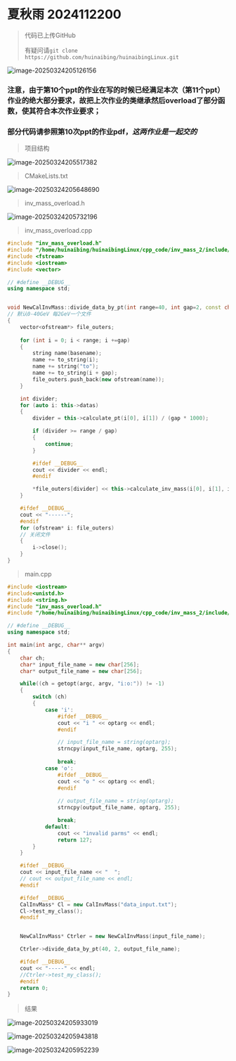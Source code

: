 # 夏秋雨 2024112200

> 代码已上传GitHub
>
> 有疑问请`git clone https://github.com/huinaibing/huinaibingLinux.git`

![image-20250324205126156](./img/11_cpp/image-20250324205126156.png)

### 注意，由于第10个ppt的作业在写的时候已经满足本次（第11个ppt）作业的绝大部分要求，故把上次作业的类继承然后overload了部分函数，使其符合本次作业要求；

### 部分代码请参照第10次ppt的作业pdf，*这两作业是一起交的*

> 项目结构

![image-20250324205517382](./img/11_cpp/image-20250324205517382.png)

> CMakeLists.txt

![image-20250324205648690](./img/11_cpp/image-20250324205648690.png)

> inv_mass_overload.h

![image-20250324205732196](./img/11_cpp/image-20250324205732196.png)

> inv_mass_overload.cpp

```c++
#include "inv_mass_overload.h"
#include "/home/huinaibing/huinaibingLinux/cpp_code/inv_mass_2/include/cal_inv_mass_.h"
#include <fstream>
#include <iostream>
#include <vector>

// #define __DEBUG__
using namespace std;


void NewCalInvMass::divide_data_by_pt(int range=40, int gap=2, const char* basename="output")
// 默认0-40GeV 每2GeV一个文件
{
    vector<ofstream*> file_outers;
    
    for (int i = 0; i < range; i +=gap)
    {
        string name(basename);
        name += to_string(i);
        name += string("to");
        name += to_string(i + gap);
        file_outers.push_back(new ofstream(name));
    }

    int divider;
    for (auto i: this->datas)
    {
        divider = this->calculate_pt(i[0], i[1]) / (gap * 1000);

        if (divider >= range / gap)
        {
            continue;
        }

        #ifdef __DEBUG__
        cout << divider << endl;
        #endif

        *file_outers[divider] << this->calculate_inv_mass(i[0], i[1], i[2], i[3]) << endl;
    }

    #ifdef __DEBUG__
    cout << "------";
    #endif
    for (ofstream* i: file_outers)
    // 关闭文件
    {
        i->close();
    }
}

```

> main.cpp

```cpp
#include <iostream>
#include<unistd.h>
#include <string.h>
#include "inv_mass_overload.h"
#include "/home/huinaibing/huinaibingLinux/cpp_code/inv_mass_2/include/cal_inv_mass_.h"

// #define __DEBUG__
using namespace std;

int main(int argc, char** argv)
{
    char ch;
    char* input_file_name = new char[256];
    char* output_file_name = new char[256];

    while((ch = getopt(argc, argv, "i:o:")) != -1)
    {
        switch (ch)
        {
            case 'i':
                #ifdef __DEBUG__
                cout << "i " << optarg << endl;
                #endif

                // input_file_name = string(optarg);
                strncpy(input_file_name, optarg, 255);
                
                break;
            case 'o':
                #ifdef __DEBUG__
                cout << "o " << optarg << endl;
                #endif
                
                // output_file_name = string(optarg);
                strncpy(output_file_name, optarg, 255);

                break;
            default:
                cout << "invalid parms" << endl;
                return 127;
        }
    }

    #ifdef __DEBUG__
    cout << input_file_name << "  ";
    // cout << output_file_name << endl;
    #endif

    #ifdef __DEBUG__
    CalInvMass* Cl = new CalInvMass("data_input.txt");
    Cl->test_my_class();
    #endif


    NewCalInvMass* Ctrler = new NewCalInvMass(input_file_name);

    Ctrler->divide_data_by_pt(40, 2, output_file_name);

    #ifdef __DEBUG__
    cout << "-----" << endl;
    //Ctrler->test_my_class();
    #endif
    return 0;
}
```

> 结果

![image-20250324205933019](./img/11_cpp/image-20250324205933019.png)

![image-20250324205943818](./img/11_cpp/image-20250324205943818.png)

![image-20250324205952239](./img/11_cpp/image-20250324205952239.png)